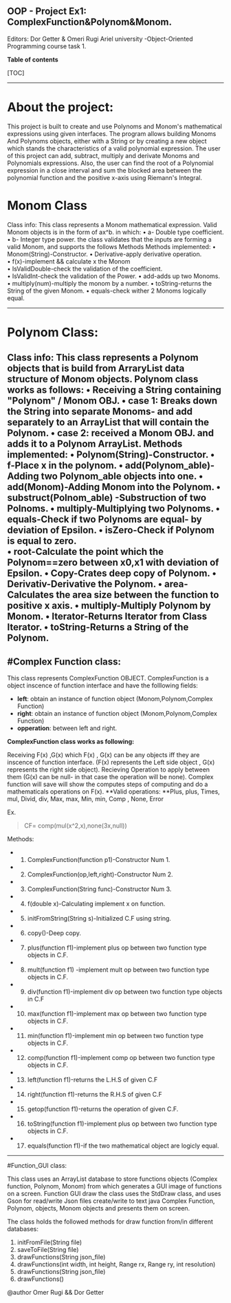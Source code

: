 OOP - Project Ex1: ComplexFunction&Polynom&Monom.
----------------
Editors: Dor Getter & Omeri Rugi
Ariel university -Object-Oriented Programming course task 1.

**Table of contents**


[TOC]


----------------------------------
#  About the project:
This project is built to create and use Polynoms and Monom's mathematical expressions using given interfaces. The program allows building Monoms And Polynoms objects, either with a String or by creating a new object which stands the characteristics of a valid polynomial expression. The user of this project can add, subtract, multiply and derivate Monoms and Polynomials expressions. Also, the user can find the root of a Polynomial expression in a close interval and sum the blocked area between the polynomial function and the positive x-axis using Riemann's Integral.
# Monom Class
Class info:  This class represents a Monom mathematical expression. Valid Monom objects is in the form of ax^b.
in which:
•	a- Double type coefficient.
•	b- Integer type power.
the class validates that the inputs are forming a valid Monom, and supports the follows Methods
Methods implemented:
•	Monom(String)-Constructor.
•	Derivative-apply derivative operation.					
•	f(x)-implement && calculate x the Monom				
•	IsValidDouble-check the validation of the coefficient.		
•	IsValidInt-check the validation of the Power.
•	add-adds up two Monoms.
•	multiply(num)-multiply the monom by a number.
•	toString-returns the String of the given Monom. 
•	equals-check wither 2 Monoms logically equal.		
________________________________________
# Polynom Class:
Class info: This class represents a Polynom objects that is build from ArraryList data structure of Monom objects.
Polynom class works as follows:
•	Receiving a String containing "Polynom" / Monom OBJ.
•	case 1: Breaks down the String into separate Monoms- and add separately to an ArrayList that will contain the Polynom.
•	case 2: received a Monom OBJ. and adds it to a Polynom ArrayList.
Methods implemented:
•	Polynom(String)-Constructor.
•	f-Place x in the polynom.
•	add(Polynom_able)-Adding two Polynom_able objects into one.
•	add(Monom)-Adding Monom into the Polynom.
•	substruct(Polnom_able) -Substruction of two Polnoms.
•	multiply-Multiplying two Polynoms.
•	equals-Check if two Polynoms are equal- by deviation of Epsilon.
•	isZero-Check if Polynom is equal to zero.			
•	root-Calculate the point which the Polynom==zero between x0,x1 with deviation of Epsilon.
•	Copy-Crates deep copy of Polynom.
•	Derivativ-Derivative the Polynom.
•	area-Calculates the area size between the function to positive x axis.
•	multiply-Multiply Polynom by Monom.
•	Iterator-Returns Iterator from Class Iterator.
•	toString-Returns a String of the Polynom.
-----------------------------
#Complex Function class: 
-------------------------

 This class represents ComplexFunction OBJECT.
 ComplexFunction is a object inscence of function interface and have the folllowing fields: 

- **left**:   obtain an instance of function object (Monom,Polynom,Complex Function)
- **right**: obtain an instance of function object (Monom,Polynom,Complex Function)
- **opperation**: between left and right.

 **ComplexFunction class works as following:**
 
 Receiving F(x) ,G(x) which F(x) , G(x) can be any objects iff they are inscence of function interface. (F(x) represents the Left side object , G(x) represents the right side object).
 Recieving Operation to apply between them (G(x) can be null- in that case the operation will be none).
 Complex function will save will show the computes steps of computing and do a mathematicals operations on F(x). 
**Valid operations: **Plus, plus, Times, mul, Divid, div, Max, max, Min, min, Comp , None, Error	
 
 Ex. 
>  CF= comp(mul(x^2,x),none(3x,null))
 


Methods:

 * 1)	ComplexFunction(function p1)-Constructor Num 1.
 * 2)	ComplexFunction(op,left,right)-Constructor Num 2.
 * 3)	ComplexFunction(String func)-Constructor Num 3.
 * 4)	f(double x)-Calculating implement x on function.
 * 5)	initFromString(String s)-Initialized C.F using string.
 * 6)	copy()-Deep copy.
 * 7)	plus(function f1)-implement plus op between two function type objects in C.F.
 * 8)	mult(function f1) -implement mult op between two function type objects in C.F.
 * 9)	div(function f1)-implement div  op between two function type objects in C.F
 * 10)	max(function f1)-implement max  op between two function type objects in C.F.
 * 11)	min(function f1)-implement min  op between two function type objects in C.F.
 * 12)	comp(function f1)-implement comp op between two function type objects in C.F.
 * 13)	left(function f1)-returns the L.H.S of given C.F
 * 14)	right(function f1)-returns the R.H.S of given C.F
 * 15)	getop(function f1)-returns the operation of given C.F.
 * 16)	toString(function f1)-implement plus op between two function type objects in C.F.
 * 17)	equals(function f1)-if the two mathematical object are logicly equal.

---------------------
#Function_GUI class:

This class uses an ArrayList database to store functions objects (Complex function, Polynom, Monom) from which generates a GUI image of functions on a screen. 
Function GUI draw the class uses the StdDraw class, and uses Gson for read/write  Json files  create/write to text java Complex Function, Polynom, objects, Monom objects and presents them on screen.

The class holds the followed methods for draw function from/in different databases:
1) initFromFile(String file) 
2) saveToFile(String file)
3) drawFunctions(String json_file)
4) drawFunctions(int width, int height, Range rx, Range ry, int resolution)
5) drawFunctions(String json_file)
6) drawFunctions()


@author Omer Rugi && Dor Getter

